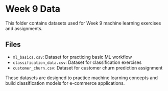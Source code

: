 # Week 9 Data

This folder contains datasets used for Week 9 machine learning exercises and assignments.

## Files
- `ml_basics.csv`: Dataset for practicing basic ML workflow
- `classification_data.csv`: Dataset for classification exercises
- `customer_churn.csv`: Dataset for customer churn prediction assignment

These datasets are designed to practice machine learning concepts and build classification models for e-commerce applications.